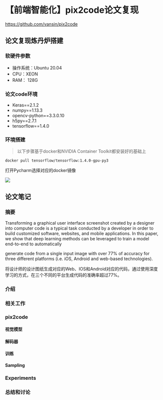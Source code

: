 # 【前端智能化】pix2code论文复现

https://github.com/vansin/pix2code


## 论文复现炼丹炉搭建

### 软硬件参数
- 操作系统：Ubuntu 20.04
- CPU：XEON
- RAM： 128G
### 论文code环境

- Keras==2.1.2
- numpy==1.13.3
- opencv-python==3.3.0.10
- h5py==2.7.1
- tensorflow==1.4.0

### 环境搭建

> 以下步骤基于docker和NVIDIA Container Toolkit都安装好的基础上

```shell
docker pull tensorflow/tensorflow:1.4.0-gpu-py3
```

打开Pycharm选择对应的docker镜像

![](https://moonstarimg.oss-cn-hangzhou.aliyuncs.com/picgo_img/20210628145232.png)


## 论文笔记

### 摘要

Transforming a graphical user interface screenshot created by a designer into computer code is a typical task conducted by a developer in order to build customized software, websites, and mobile applications. In this paper, we show that deep learning methods can be leveraged to train a model end-to-end to automatically

generate code from a single input image with over 77% of accuracy for three different platforms (i.e. iOS, Android and web-based technologies).

将设计师的设计图纸生成对应的Web、IOS和Android对应的代码，通过使用深度学习的方式，在三个不同的平台生成代码的准确率超过77%。

### 介绍

### 相关工作

### pix2code

#### 视觉模型


#### 解码器


#### 训练 


#### Sampling


### Experiments

### 总结和讨论
